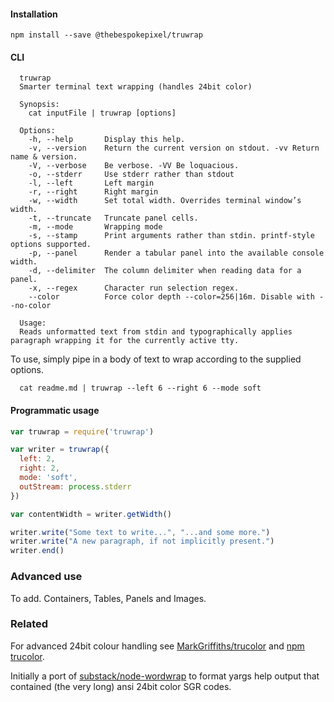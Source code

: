 #### Installation

```shell
npm install --save @thebespokepixel/truwrap
```

#### CLI

```text
  truwrap
  Smarter terminal text wrapping (handles 24bit color)

  Synopsis:
    cat inputFile | truwrap [options]

  Options:
    -h, --help       Display this help.
    -v, --version    Return the current version on stdout. -vv Return name & version.
    -V, --verbose    Be verbose. -VV Be loquacious.
    -o, --stderr     Use stderr rather than stdout
    -l, --left       Left margin
    -r, --right      Right margin
    -w, --width      Set total width. Overrides terminal window’s width.
    -t, --truncate   Truncate panel cells.
    -m, --mode       Wrapping mode
    -s, --stamp      Print arguments rather than stdin. printf-style options supported.
    -p, --panel      Render a tabular panel into the available console width.
    -d, --delimiter  The column delimiter when reading data for a panel.
    -x, --regex      Character run selection regex.
    --color          Force color depth --color=256|16m. Disable with --no-color

  Usage:
  Reads unformatted text from stdin and typographically applies paragraph wrapping it for the currently active tty.
```

To use, simply pipe in a body of text to wrap according to the supplied options.

```shell
  cat readme.md | truwrap --left 6 --right 6 --mode soft
```

#### Programmatic usage

```js
var truwrap = require('truwrap')

var writer = truwrap({
  left: 2,
  right: 2,
  mode: 'soft',
  outStream: process.stderr
})

var contentWidth = writer.getWidth()

writer.write("Some text to write...", "...and some more.")
writer.write("A new paragraph, if not implicitly present.")
writer.end()
```

### Advanced use

To add. Containers, Tables, Panels and Images.

### Related

For advanced 24bit colour handling see [MarkGriffiths/trucolor](https://github.com/MarkGriffiths/trucolor) and [npm trucolor](https://www.npmjs.com/package/trucolor).

Initially a port of [substack/node-wordwrap](https://github.com/substack/node-wordwrap) to format yargs help output that contained (the very long) ansi 24bit color SGR codes.
